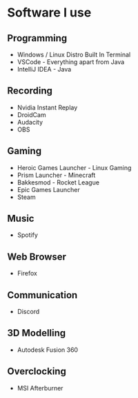 # Software I use

## Programming
- Windows / Linux Distro Built In Terminal
- VSCode - Everything apart from Java
- IntelliJ IDEA - Java

## Recording
- Nvidia Instant Replay
- DroidCam
- Audacity
- OBS

## Gaming
- Heroic Games Launcher - Linux Gaming
- Prism Launcher - Minecraft
- Bakkesmod - Rocket League
- Epic Games Launcher
- Steam

## Music
- Spotify

## Web Browser
- Firefox

## Communication
- Discord

## 3D Modelling
- Autodesk Fusion 360

## Overclocking
- MSI Afterburner